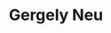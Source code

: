 ---
title: "Gergely Neu"
first_name: Gergely
last_name: Neu
role: Associate Professor (Affiliated)
organizations:
  - name: Universitat Pompeu Fabra
    url: "https://cs.bme.hu/~gergo/"
interests:
  - Online optimization
  - Bandit problems
  - Reinforcement‑learning theory
user_groups:
  - Affiliated
---